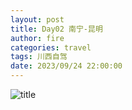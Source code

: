 ```yaml
---
layout: post
title: Day02 南宁-昆明
author: fire
categories: travel 
tags: 川西自驾
date: 2023/09/24 22:00:00
---
```


![title](https://image.sideproject.cn/titlex/titlex_202.jpg)

